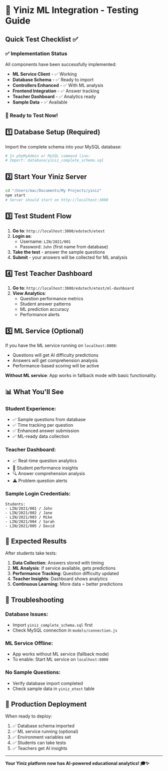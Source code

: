 # 🧪 Yiniz ML Integration - Testing Guide

## Quick Test Checklist ✅

### ✅ **Implementation Status**

All components have been successfully implemented:

- **ML Service Client** - ✅ Working
- **Database Schema** - ✅ Ready to import
- **Controllers Enhanced** - ✅ With ML analysis
- **Frontend Integration** - ✅ Answer tracking
- **Teacher Dashboard** - ✅ Analytics ready
- **Sample Data** - ✅ Available

### 🚀 **Ready to Test Now!**

## 1️⃣ **Database Setup** (Required)

Import the complete schema into your MySQL database:

```bash
# In phpMyAdmin or MySQL command line:
# Import: database/yiniz_complete_schema.sql
```

## 2️⃣ **Start Your Yiniz Server**

```bash
cd "/Users/mac/Documents/My Projects/yiniz"
npm start
# Server should start on http://localhost:3000
```

## 3️⃣ **Test Student Flow**

1. **Go to**: `http://localhost:3000/edutech/etest`
2. **Login as**:
   - Username: `LIN/2021/001`
   - Password: `John` (first name from database)
3. **Take the test** - answer the sample questions
4. **Submit** - your answers will be collected for ML analysis

## 4️⃣ **Test Teacher Dashboard**

1. **Go to**: `http://localhost:3000/edutech/etest/ml-dashboard`
2. **View Analytics**:
   - Question performance metrics
   - Student answer patterns
   - ML prediction accuracy
   - Performance alerts

## 5️⃣ **ML Service** (Optional)

If you have the ML service running on `localhost:8000`:

- Questions will get AI difficulty predictions
- Answers will get comprehension analysis
- Performance-based scoring will be active

**Without ML service**: App works in fallback mode with basic functionality.

## 📊 **What You'll See**

### **Student Experience:**

- ✅ Sample questions from database
- ✅ Time tracking per question
- ✅ Enhanced answer submission
- ✅ ML-ready data collection

### **Teacher Dashboard:**

- 📈 Real-time question analytics
- 🎯 Student performance insights
- 🔍 Answer comprehension analysis
- ⚠️ Problem question alerts

### **Sample Login Credentials:**

```
Students:
- LIN/2021/001 / John
- LIN/2021/002 / Jane
- LIN/2021/003 / Mike
- LIN/2021/004 / Sarah
- LIN/2021/005 / David
```

## 🎉 **Expected Results**

After students take tests:

1. **Data Collection**: Answers stored with timing
2. **ML Analysis**: If service available, gets predictions
3. **Performance Tracking**: Question difficulty updated
4. **Teacher Insights**: Dashboard shows analytics
5. **Continuous Learning**: More data = better predictions

## 🐛 **Troubleshooting**

### **Database Issues:**

- Import `yiniz_complete_schema.sql` first
- Check MySQL connection in `models/connection.js`

### **ML Service Offline:**

- App works without ML service (fallback mode)
- To enable: Start ML service on `localhost:8000`

### **No Sample Questions:**

- Verify database import completed
- Check sample data in `yiniz_etest` table

## 🚀 **Production Deployment**

When ready to deploy:

1. ✅ Database schema imported
2. ✅ ML service running (optional)
3. ✅ Environment variables set
4. ✅ Students can take tests
5. ✅ Teachers get AI insights

---

**Your Yiniz platform now has AI-powered educational analytics! 🎓✨**
